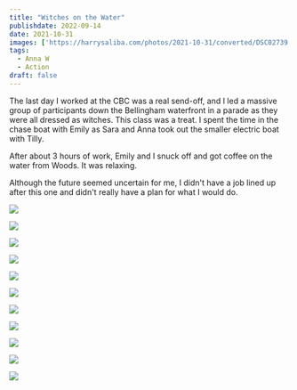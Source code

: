 ```yaml
---
title: "Witches on the Water"
publishdate: 2022-09-14
date: 2021-10-31
images: ['https://harrysaliba.com/photos/2021-10-31/converted/DSC02739.jpg']
tags:
  - Anna W
  - Action
draft: false
---
```


The last day I worked at the CBC was a real send-off, and I led a massive group of participants down the Bellingham waterfront in a parade as they were all dressed as witches.  This class was a treat.  I spent the time in the chase boat with Emily as Sara and Anna took out the smaller electric boat with Tilly.

After about 3 hours of work, Emily and I snuck off and got coffee on the water from Woods.  It was relaxing.

Although the future seemed uncertain for me, I didn't have a job lined up after this one and didn't really have a plan for what I would do.

![](https://harrysaliba.com/photos/2021-10-31/converted/DSC02412.jpg)

![](https://harrysaliba.com/photos/2021-10-31/converted/DSC02418.jpg)

![](https://harrysaliba.com/photos/2021-10-31/converted/DSC02474.jpg)

![](https://harrysaliba.com/photos/2021-10-31/converted/DSC02489.jpg)

![](https://harrysaliba.com/photos/2021-10-31/converted/DSC02547.jpg)

![](https://harrysaliba.com/photos/2021-10-31/converted/DSC02551.jpg)

![](https://harrysaliba.com/photos/2021-10-31/converted/DSC02599.jpg)

![](https://harrysaliba.com/photos/2021-10-31/converted/DSC02641.jpg)

![](https://harrysaliba.com/photos/2021-10-31/converted/DSC02655.jpg)

![](https://harrysaliba.com/photos/2021-10-31/converted/DSC02739.jpg)

![](https://harrysaliba.com/photos/2021-10-31/converted/DSC02752.jpg)

